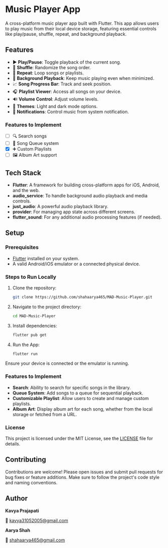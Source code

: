 # Music Player App

A cross-platform music player app built with Flutter. This app allows users to play music from their local device storage, featuring essential controls like play/pause, shuffle, repeat, and background playback.

## Features

- ▶️ **Play/Pause**: Toggle playback of the current song.
- 🔀 **Shuffle**: Randomize the song order.
- 🔁 **Repeat**: Loop songs or playlists.
- 🎵 **Background Playback**: Keep music playing even when minimized.
- 📈 **Song Progress Bar**: Track and seek position.
- 🎧 **Playlist Viewer**: Access all songs on your device.
- 🔊 **Volume Control**: Adjust volume levels.
- 🎨 **Themes**: Light and dark mode options.
- 🔔 **Notifications**: Control music from system notification.

### Features to Implement

- [ ] 🔍 Search songs
- [ ] 📃 Song Queue system
- [x] ➕ Custom Playlists
- [ ] 🖼️ Album Art support

## Tech Stack

- **Flutter**: A framework for building cross-platform apps for iOS, Android, and the web.
- **audio_service**: To handle background audio playback and media controls.
- **just_audio**: A powerful audio playback library.
- **provider**: For managing app state across different screens.
- **flutter_sound**: For any additional audio processing features (if needed).

## Setup

### Prerequisites

- [Flutter](https://flutter.dev/docs/get-started/install) installed on your system.
- A valid Android/iOS emulator or a connected physical device.

### Steps to Run Locally

1. Clone the repository:

   ```bash
   git clone https://github.com/shahaarya465/MAD-Music-Player.git
   ```

2. Navigate to the project directory:

   ```bash
   cd MAD-Music-Player
   ```

3. Install dependencies:

   ```bash
   flutter pub get
   ```

4. Run the App:
   ```bash
   flutter run
   ```

Ensure your device is connected or the emulator is running.

### Features to Implement

- **Search**: Ability to search for specific songs in the library.
- **Queue System**: Add songs to a queue for sequential playback.
- **Customizable Playlist**: Allow users to create and manage custom playlists.
- **Album Art**: Display album art for each song, whether from the local storage or fetched from a URL.

### License

This project is licensed under the MIT License, see the [LICENSE](LICENSE) file for details.

## Contributing

Contributions are welcome! Please open issues and submit pull requests for bug fixes or feature additions. Make sure to follow the project's code style and naming conventions.

## Author

**Kavya Prajapati** 

📧 [kavya31052005@gmail.com](mailto:kavya31052005@gmail.com)

**Aarya Shah**

📧 [shahaarya465@gmail.com](mailto:shahaarya465@gmail.com)
